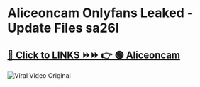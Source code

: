 
 # Aliceoncam Onlyfans Leaked - Update Files sa26l

## <h2><a href="https://clipsfans.com/Aliceoncam&ref=git">🔗 Click to LINKS ⏩⏩ 👉 🟢 Aliceoncam </a></h2>

<a href="https://clipsfans.com/Aliceoncam&ref=git" rel="nofollow" data-target="animated-image.originalLink"><img src="https://i.ibb.co.com/xMMVF88/686577567.gif" alt="Viral Video Original" style="max-width: 100%; display: inline-block;" data-target="animated-image.originalImage"></a>

